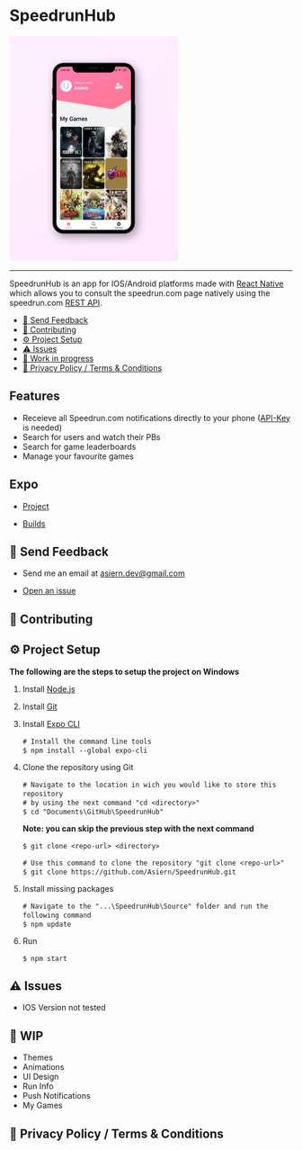 # SpeedrunHub

<img src="https://github.com/Asiern/SpeedrunHub/blob/master/Readme/assets/Home.jpg" width="300" height="400"/>

---

SpeedrunHub is an app for IOS/Android platforms made with [React Native](https://reactnative.dev/) which allows you to consult the speedrun.com page natively using the speedrun.com [REST API](https://github.com/speedruncomorg/api).

- [:email: Send Feedback](#email-send-feedbackk)
- [:raised_hands: Contributing](#raised_hands-contributing)
- [:gear: Project Setup](#gear-project-setup)
- [:warning: Issues](#warning-issues)
- [:construction: Work in progress](#construction-wip)
- [:page_with_curl: Privacy Policy / Terms & Conditions](#page_with_curl-privacy-policy--terms--conditions)

## Features

- Receieve all Speedrun.com notifications directly to your phone ([API-Key](https://github.com/speedruncomorg/api/blob/master/authentication.md#aquiring-a-users-api-key) is needed)
- Search for users and watch their PBs
- Search for game leaderboards
- Manage your favourite games

## Expo

- [Project](https://expo.io/dashboard/asiern/speedruncomapp)

- [Builds](https://expo.io/dashboard/asiern/speedruncomapp/builds)

## :email: Send Feedback

- Send me an email at <asiern.dev@gmail.com>

- [Open an issue](https://github.com/Asiern/SpeedrunHub/issues/new/choose)

## :raised_hands: Contributing

## :gear: Project Setup

**The following are the steps to setup the project on Windows**

1.  Install [Node.js](https://nodejs.org/en/)

2.  Install [Git](https://git-scm.com/)

3.  Install [Expo CLI](https://docs.expo.io/get-started/installation/)

    ```
    # Install the command line tools
    $ npm install --global expo-cli
    ```

4.  Clone the repository using Git

    ```
    # Navigate to the location in wich you would like to store this repository
    # by using the next command "cd <directory>"
    $ cd "Documents\GitHub\SpeedrunHub"
    ```

    **Note: you can skip the previous step with the next command**

    ```
    $ git clone <repo-url> <directory>
    ```

    ```
    # Use this command to clone the repository "git clone <repo-url>"
    $ git clone https://github.com/Asiern/SpeedrunHub.git
    ```

5.  Install missing packages

    ```
    # Navigate to the "...\SpeedrunHub\Source" folder and run the following command
    $ npm update
    ```

6.  Run
    ```
    $ npm start
    ```

## :warning: Issues

- IOS Version not tested

## :construction: WIP

- Themes
- Animations
- UI Design
- Run Info
- Push Notifications
- My Games

## :page_with_curl: Privacy Policy / Terms & Conditions
